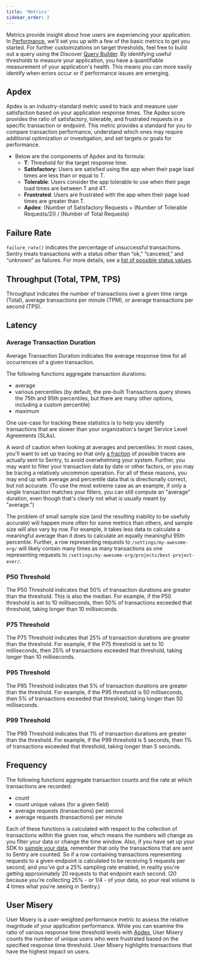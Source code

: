 ```yaml
---
title: 'Metrics'
sidebar_order: 3
---
```

Metrics provide insight about how users are experiencing your application. In [Performance](/performance-monitoring/performance/), we'll set you up with a few of the basic metrics to get you started. For further customizations on target thresholds, feel free to build out a query using the Discover [Query Builder](/performance-monitoring/discover-queries/query-builder/). By identifying useful thresholds to measure your application, you have a quantifiable measurement of your application's health. This means you can more easily identify when errors occur or if performance issues are emerging.

## Apdex
Apdex is an industry-standard metric used to track and measure user satisfaction based on your application response times. The Apdex score provides the ratio of satisfactory, tolerable, and frustrated requests in a specific transaction or endpoint. This metric provides a standard for you to compare transaction performance, understand which ones may require additional optimization or investigation, and set targets or goals for performance.

- Below are the components of Apdex and its formula:
    - **T**: Threshold for the target response time.
    - **Satisfactory**: Users are satisfied using the app when their page load times are less than or equal to T.
    - **Tolerable**: Users consider the app tolerable to use when their page load times are between T and 4T.
    - **Frustrated**: Users are frustrated with the app when their page load times are greater than T.
    - **Apdex**: (Number of Satisfactory Requests + (Number of Tolerable Requests/2)) / (Number of Total Requests)
    
## Failure Rate
`failure_rate()` indicates the percentage of unsuccessful transactions. Sentry treats transactions with a status other than “ok,” “canceled,” and “unknown” as failures. For more details, see a [list of possible status values](https://develop.sentry.dev/sdk/event-payloads/span/).

## Throughput (Total, TPM, TPS)
Throughput indicates the number of transactions over a given time range (Total), average transactions per minute (TPM), or average transactions per second (TPS).

## Latency

### Average Transaction Duration

Average Transaction Duration indicates the average response time for all occurrences of a given transaction.

The following functions aggregate transaction durations:

- average
- various percentiles (by default, the pre-built Transactions query shows the 75th and 95th percentiles, but there are many other options, including a custom percentile)
- maximum

One use-case for tracking these statistics is to help you identify transactions that are slower than your organization's target Service Level Agreements (SLAs).

A word of caution when looking at averages and percentiles: In most cases, you'll want to set up tracing so that only [a fraction](#data-sampling) of possible traces are actually sent to Sentry, to avoid overwhelming your system. Further, you may want to filter your transaction data by date or other factors, or you may be tracing a relatively uncommon operation. For all of these reasons, you may end up with average and percentile data that is directionally correct, but not accurate. (To use the most extreme case as an example, if only a single transaction matches your filters, you can still compute an "average" duration, even though that's clearly not what is usually meant by "average.")

The problem of small sample size (and the resulting inability to be usefully accurate) will happen more often for some metrics than others, and sample size will also vary by row. For example, it takes less data to calculate a meaningful average than it does to calculate an equally meaningful 95th percentile. Further, a row representing requests to `/settings/my-awesome-org/` will likely contain many times as many transactions as one representing requests to `/settings/my-awesome-org/projects/best-project-ever/`.

### P50 Threshold
The P50 Threshold indicates that 50% of transaction durations are greater than the threshold. This is also the median. For example, if the P50 threshold is set to 10 milliseconds, then 50% of transactions exceeded that threshold, taking longer than 10 milliseconds. 

### P75 Threshold
The P75 Threshold indicates that 25% of transaction durations are greater than the threshold. For example, if the P75 threshold is set to 10 milliseconds, then 25% of transactions exceeded that threshold, taking longer than 10 milliseconds.

### P95 Threshold
The P95 Threshold indicates that 5% of transaction durations are greater than the threshold. For example, if the P95 threshold is 50 milliseconds, then 5% of transactions exceeded that threshold, taking longer than 50 milliseconds.

### P99 Threshold
The P99 Threshold indicates that 1% of transaction durations are greater than the threshold. For example, if the P99 threshold is 5 seconds, then 1% of transactions exceeded that threshold, taking longer than 5 seconds.

## Frequency

The following functions aggregate transaction counts and the rate at which transactions are recorded:

- count
- count unique values (for a given field)
- average requests (transactions) per second
- average requests (transactions) per minute

Each of these functions is calculated with respect to the collection of transactions within the given row, which means the numbers will change as you filter your data or change the time window. Also, if you have set up your SDK to [sample your data](/performance-monitoring/distributed-tracing/#data-sampling), remember that only the transactions that are sent to Sentry are counted. So if a row containing transactions representing requests to a given endpoint is calculated to be receiving 5 requests per second, and you've got a 25% sampling rate enabled, in reality you're getting approximately 20 requests to that endpoint each second. (20 because you're collecting 25% - or 1/4 - of your data, so your real volume is 4 times what you're seeing in Sentry.)

## User Misery
User Misery is a user-weighted performance metric to assess the relative magnitude of your application performance. While you can examine the ratio of various response time threshold levels with [Apdex](#apdex), User Misery counts the number of unique users who were frustrated based on the specified response time threshold. User Misery highlights transactions that have the highest impact on users.

